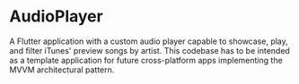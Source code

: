 # AudioPlayer

A Flutter application with a custom audio player capable to showcase, play, and filter iTunes' preview songs by artist.
This codebase has to be intended as a template application for future cross-platform apps implementing the MVVM architectural pattern.
